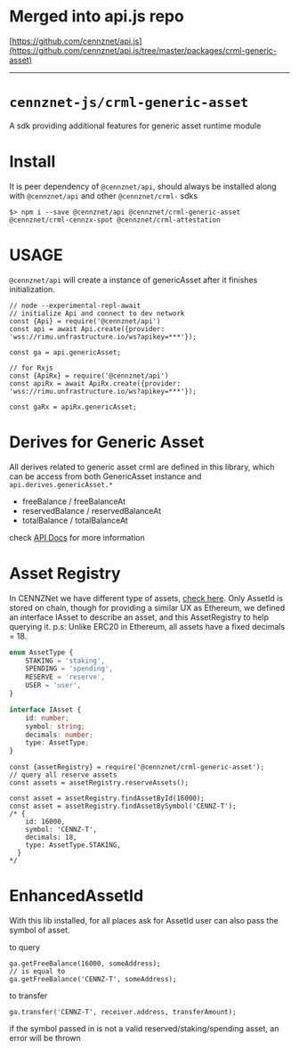 # Merged into api.js repo
[https://github.com/cennznet/api.js](https://github.com/cennznet/api.js/tree/master/packages/crml-generic-asset)

----
# `cennznet-js/crml-generic-asset`

A sdk providing additional features for generic asset runtime module



# Install

It is peer dependency of `@cennznet/api`, should always be installed along with `@cennznet/api` and other `@cennznet/crml-` sdks

```
$> npm i --save @cennznet/api @cennznet/crml-generic-asset @cennznet/crml-cennzx-spot @cennznet/crml-attestation
```



# USAGE

`@cennznet/api` will create a instance of genericAsset after it finishes initialization.
```
// node --experimental-repl-await
// initialize Api and connect to dev network
const {Api} = require('@cennznet/api')
const api = await Api.create({provider: 'wss://rimu.unfrastructure.io/ws?apikey=***'});

const ga = api.genericAsset;

// for Rxjs
const {ApiRx} = require('@cennznet/api')
const apiRx = await ApiRx.create({provider: 'wss://rimu.unfrastructure.io/ws?apikey=***'});

const gaRx = apiRx.genericAsset;
```

# Derives for Generic Asset
All derives related to generic asset crml are defined in this library, which can be access from both GenericAsset instance and `api.derives.genericAsset.*`

* freeBalance / freeBalanceAt
* reservedBalance / reservedBalanceAt
* totalBalance / totalBalanceAt

check [API Docs](https://cennznetdocs.com/api/latest/api/classes/_cennznet_crml_generic_asset.genericasset.md) for more information

# Asset Registry
In CENNZNet we have different type of assets, [check here](https://cennznetdocs.com/CENNZNet/overview/protocols.md#GenericAsset).
Only AssetId is stored on chain, though for providing a similar UX as Ethereum, we defined an interface IAsset to describe an asset,
and this AssetRegistry to help querying it.
p.s: Unlike ERC20 in Ethereum, all assets have a fixed decimals = 18.
```typescript
enum AssetType {
    STAKING = 'staking',
    SPENDING = 'spending',
    RESERVE = 'reserve',
    USER = 'user',
}

interface IAsset {
    id: number;
    symbol: string;
    decimals: number;
    type: AssetType;
}
```

```
const {assetRegistry} = require('@cennznet/crml-generic-asset');
// query all reserve assets
const assets = assetRegistry.reserveAssets();

const asset = assetRegistry.findAssetById(16000);
const asset = assetRegistry.findAssetBySymbol('CENNZ-T');
/* {
    id: 16000,
    symbol: 'CENNZ-T',
    decimals: 18,
    type: AssetType.STAKING,
  }
*/
```

# EnhancedAssetId
With this lib installed, for all places ask for AssetId user can also pass the symbol of asset. 

to query
```
ga.getFreeBalance(16000, someAddress);
// is equal to 
ga.getFreeBalance('CENNZ-T', someAddress);
```
to transfer
```
ga.transfer('CENNZ-T', receiver.address, transferAmount);
```

if the symbol passed in is not a valid reserved/staking/spending asset, an error will be thrown
